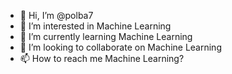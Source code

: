 - 👋 Hi, I’m @polba7
- 👀 I’m interested in Machine Learning
- 🌱 I’m currently learning Machine Learning
- 💞️ I’m looking to collaborate on Machine Learning
- 📫 How to reach me Machine Learning?

<!---
polba7/polba7 is a ✨ special ✨ repository because its `README.md` (this file) appears on your GitHub profile.
You can click the Preview link to take a look at your changes.
--->
